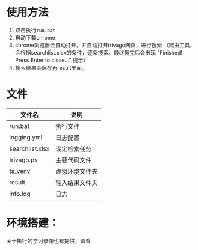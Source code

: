 # 使用方法
1. 双击执行`run.bat`
2. 自动下载chrome
3. chrome浏览器会自动打开，并自动打开trivago网页，进行搜索
   （爬虫工具，会根据searchlist.xlsx的条件，逐条搜索。最终搜完后会出现
    "Finished! Press Enter to close..." 提示）
4. 搜索结果会保存再result里面。

# 文件
|  文件名   | 说明     |
|  ----  | ----  |
| run.bat   | 执行文件   |
| logging.yml | 日志配置 |
| searchlist.xlsx | 设定检索任务 |
| trivago.py | 主要代码文件 |
| ts_venv | 虚拟环境文件夹 |
| result | 输入结果文件夹 |
| info.log | 日志 |

# 环境搭建：

关于执行的学习录像也有提供，请看